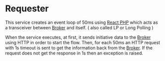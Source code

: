 # Requester

This service creates an event loop of 50ms using [React PHP](https://reactphp.org/) which acts as a transceiver between
[Broker](../broker) and itself. ( also called LP or Long Polling )

When the service executes, at first, it sends initiative data to the [Broker](../broker) using HTTP in order to start
the flow. Then, for each 50ms an HTTP request with 1s timeout is sent to get the information back from
the [Broker](../broker). If the request does not get the response in 1s then an exception is raised.